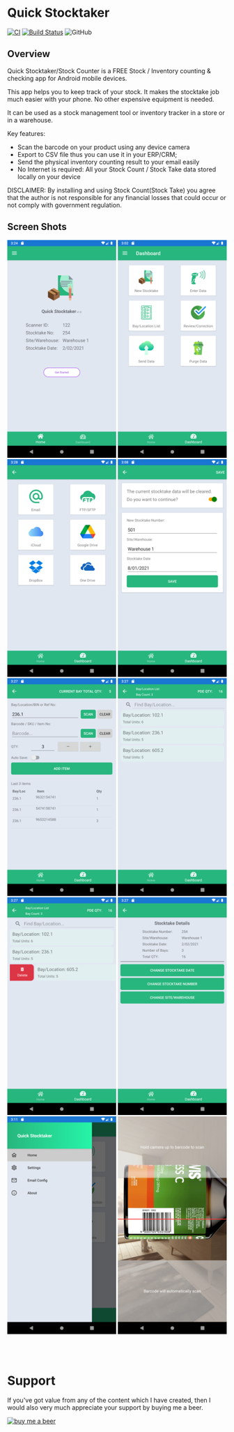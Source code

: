 # Quick Stocktaker
[![CI](https://github.com/jedipi/Quick-Stocktaker/actions/workflows/main.yml/badge.svg)](https://github.com/jedipi/Quick-Stocktaker/actions/workflows/main.yml)
[![Build Status](https://dev.azure.com/ThyConsultants/Quick%20Stocktaker/_apis/build/status/jedipi.Quick-Stocktaker?branchName=master)](https://dev.azure.com/ThyConsultants/Quick%20Stocktaker/_apis/build/status/jedipi.Quick-Stocktaker?branchName=master)
![GitHub](https://img.shields.io/github/license/jedipi/Quick-Stocktaker)

## Overview
Quick Stocktaker/Stock Counter is a FREE Stock / Inventory counting & checking app for Android mobile devices.

This app helps you to keep track of your stock. It makes the stocktake job much easier with your phone. No other expensive equipment is needed.

It can be used as a stock management tool or inventory tracker in a store or in a warehouse. 

Key features:
- Scan the barcode on your product using any device camera
- Export to CSV file thus you can use it in your ERP/CRM;
- Send the physical inventory counting result to your email easily
- No Internet is required: All your Stock Count / Stock Take data stored locally on your device

DISCLAIMER:
By installing and using Stock Count(Stock Take) you agree that the author is not responsible for any financial losses that could occur or not comply with government regulation.

## Screen Shots
<img src="images/1.png" width="250" />
<img src="images/2.png" width="250" />
<img src="images/3.png" width="250" />
<img src="images/4.png" width="250" />
<img src="images/6.png" width="250" />
<img src="images/7.png" width="250" />
<img src="images/8.png" width="250" />
<img src="images/9.png" width="250" />
<img src="images/10.png" width="250" />
<img src="images/11.png" width="250" />

<br><br>

# Support
If you've got value from any of the content which I have created, then I would also very much appreciate your support by buying me a beer.

[![buy me a beer](https://www.lifeofanarchitect.com/wp-content/uploads/2017/12/Ko-Fi-Image-Buy-Me-a-Beer.png)](https://www.paypal.com/donate/?hosted_button_id=WW82TCHX3P6EG)